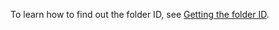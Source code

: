 To learn how to find out the folder ID, see [Getting the folder ID](../resource-manager/operations/folder/get-id).
